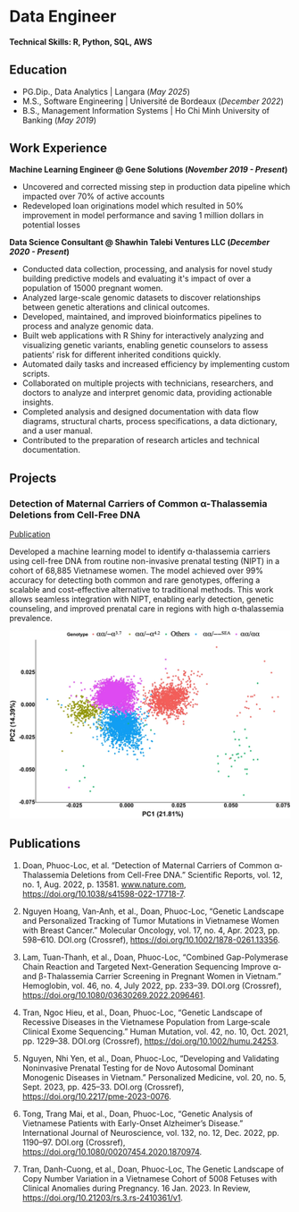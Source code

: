 # Data Engineer

#### Technical Skills: R, Python, SQL, AWS

## Education
- PG.Dip., Data Analytics | Langara (_May 2025_)								       		
- M.S., Software Engineering	| Université de Bordeaux (_December 2022_)	 			        		
- B.S., Management Information Systems | Ho Chi Minh University of Banking (_May 2019_)

## Work Experience
**Machine Learning Engineer @ Gene Solutions (_November 2019 - Present_)**
- Uncovered and corrected missing step in production data pipeline which impacted over 70% of active accounts
- Redeveloped loan originations model which resulted in 50% improvement in model performance and saving 1 million dollars in potential losses

**Data Science Consultant @ Shawhin Talebi Ventures LLC (_December 2020 - Present_)**
- Conducted data collection, processing, and analysis for novel study building predictive models and evaluating it's impact of over a population of 15000 pregnant women.
- Analyzed large-scale genomic datasets to discover relationships between genetic alterations and clinical outcomes.
- Developed, maintained, and improved bioinformatics pipelines to process and analyze genomic data.
- Built web applications with R Shiny for interactively analyzing and visualizing genetic variants, enabling genetic counselors to assess patients’ risk for different inherited conditions quickly.
- Automated daily tasks and increased efficiency by implementing custom scripts.
- Collaborated on multiple projects with technicians, researchers, and doctors to analyze and interpret genomic data, providing actionable insights.
- Completed analysis and designed documentation with data flow diagrams, structural charts, process specifications, a data dictionary, and a user manual.
- Contributed to the preparation of research articles and technical documentation.


## Projects
### Detection of Maternal Carriers of Common α-Thalassemia Deletions from Cell-Free DNA
[Publication](https://www.nature.com/articles/s41598-022-17718-7)

Developed a machine learning model to identify α-thalassemia carriers using cell-free DNA from routine non-invasive prenatal testing (NIPT) in a cohort of 68,885 Vietnamese women. The model achieved over 99% accuracy for detecting both common and rare genotypes, offering a scalable and cost-effective alternative to traditional methods. This work allows seamless integration with NIPT, enabling early detection, genetic counseling, and improved prenatal care in regions with high α-thalassemia prevalence.

![EEG Band Discovery](/assets/img/41598_2022_17718_Fig3_HTML.png)

## Publications
1. Doan, Phuoc-Loc, et al. “Detection of Maternal Carriers of Common α-Thalassemia Deletions from Cell-Free DNA.” Scientific Reports, vol. 12, no. 1, Aug. 2022, p. 13581. www.nature.com, https://doi.org/10.1038/s41598-022-17718-7.

2. Nguyen Hoang, Van‐Anh, et al., Doan, Phuoc-Loc, “Genetic Landscape and Personalized Tracking of Tumor Mutations in Vietnamese Women with Breast Cancer.” Molecular Oncology, vol. 17, no. 4, Apr. 2023, pp. 598–610. DOI.org (Crossref), https://doi.org/10.1002/1878-0261.13356.

3. Lam, Tuan-Thanh, et al., Doan, Phuoc-Loc, “Combined Gap-Polymerase Chain Reaction and Targeted Next-Generation Sequencing Improve α- and β-Thalassemia Carrier Screening in Pregnant Women in Vietnam.” Hemoglobin, vol. 46, no. 4, July 2022, pp. 233–39. DOI.org (Crossref), https://doi.org/10.1080/03630269.2022.2096461.

4. Tran, Ngoc Hieu, et al., Doan, Phuoc-Loc, “Genetic Landscape of Recessive Diseases in the Vietnamese Population from Large‐scale Clinical Exome Sequencing.” Human Mutation, vol. 42, no. 10, Oct. 2021, pp. 1229–38. DOI.org (Crossref), https://doi.org/10.1002/humu.24253.

5. Nguyen, Nhi Yen, et al., Doan, Phuoc-Loc, “Developing and Validating Noninvasive Prenatal Testing for de Novo Autosomal Dominant Monogenic Diseases in Vietnam.” Personalized Medicine, vol. 20, no. 5, Sept. 2023, pp. 425–33. DOI.org (Crossref), https://doi.org/10.2217/pme-2023-0076.

6. Tong, Trang Mai, et al., Doan, Phuoc-Loc, “Genetic Analysis of Vietnamese Patients with Early-Onset Alzheimer’s Disease.” International Journal of Neuroscience, vol. 132, no. 12, Dec. 2022, pp. 1190–97. DOI.org (Crossref), https://doi.org/10.1080/00207454.2020.1870974.

7. Tran, Danh-Cuong, et al., Doan, Phuoc-Loc, The Genetic Landscape of Copy Number Variation in a Vietnamese Cohort of 5008 Fetuses with Clinical Anomalies during Pregnancy. 16 Jan. 2023. In Review, https://doi.org/10.21203/rs.3.rs-2410361/v1.
